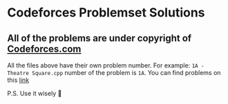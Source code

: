 # Codeforces Problemset Solutions

## All of the problems are under copyright of [Codeforces.com](http://codeforces.com)

All the files above have their own problem number.
For example: `1A - Theatre Square.cpp` number of the problem is `1A`. 
You can find problems on this [link](http://codeforces.com/problemset)

P.S. Use it wisely :gem:
